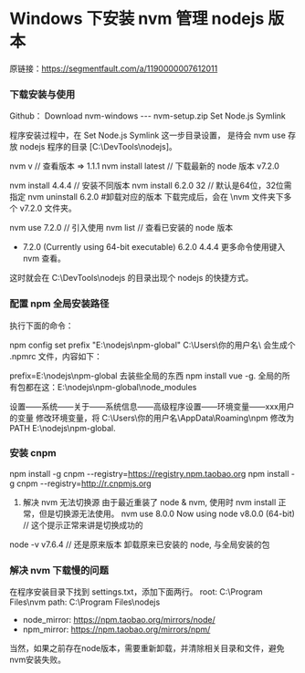 # Windows 下安装 nvm 管理 nodejs 版本

原链接：https://segmentfault.com/a/1190000007612011

### 下载安装与使用

Github： Download nvm-windows --- nvm-setup.zip
Set Node.js Symlink

程序安装过程中，在 Set Node.js Symlink 这一步目录设置，
是待会 nvm use 存放 nodejs 程序的目录 [C:\\DevTools\\nodejs]。

nvm v // 查看版本 => 1.1.1 
nvm install latest // 下载最新的 node 版本 v7.2.0

nvm install 4.4.4 // 安装不同版本
nvm install 6.2.0 32 // 默认是64位，32位需指定
nvm uninstall 6.2.0 #卸载对应的版本
下载完成后，会在 \nvm 文件夹下多个 v7.2.0 文件夹。

nvm use 7.2.0 // 引入使用
nvm list // 查看已安装的 node 版本

  * 7.2.0 (Currently using 64-bit executable)
    6.2.0
    4.4.4
更多命令使用键入 nvm 查看。

这时就会在 C:\\DevTools\\nodejs 的目录出现个 nodejs 的快捷方式。

### 配置 npm 全局安装路径

执行下面的命令：

npm config set prefix "E:\nodejs\npm-global"
C:\\Users\\你的用户名\\ 会生成个 .npmrc 文件，内容如下：

prefix=E:\nodejs\npm-global
去装些全局的东西 npm install vue -g.
全局的所有包都在这：E:\nodejs\npm-global\node_modules

设置——系统——关于——系统信息——高级程序设置——环境变量——xxx用户的变量
修改环境变量，将 C:\\Users\\你的用户名\\AppData\\Roaming\\npm 修改为 PATH E:\\nodejs\\npm-global.

### 安装 cnpm

npm install -g cnpm --registry=https://registry.npm.taobao.org
npm install -g cnpm --registry=http://r.cnpmjs.org

1. 解决 nvm 无法切换源
  由于最近重装了 node & nvm, 使用时 nvm install 正常，但是切换源无法使用。
  nvm use 8.0.0
  Now using node v8.0.0 (64-bit) // 这个提示正常来讲是切换成功的

node -v
v7.6.4 // 还是原来版本
卸载原来已安装的 node, 与全局安装的包

### 解决 nvm 下载慢的问题

在程序安装目录下找到 settings.txt，添加下面两行。
root: C:\Program Files\nvm
path: C:\Program Files\nodejs

+ node_mirror: https://npm.taobao.org/mirrors/node/
+ npm_mirror: https://npm.taobao.org/mirrors/npm/

当然，如果之前存在node版本，需要重新卸载，并清除相关目录和文件，避免nvm安装失败。
